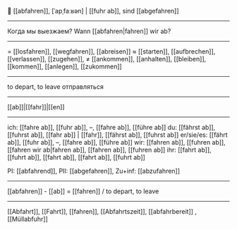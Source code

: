 🚗 [[abfahren]], [ˈapˌfaːʁən] | [[fuhr ab]], sind [[abgefahren]]

---
Когда мы выезжаем? Wann [[abfahren|fahren]] wir ab? 

---
= [[losfahren]], [[wegfahren]], [[abreisen]]
≈ [[starten]], [[aufbrechen]], [[verlassen]],  [[zugehen]],
≠ [[ankommen]], [[anhalten]], [[bleiben]], [[kommen]],  [[anlegen]], [[zukommen]]

---
to depart, to leave
отправляться

---
[[ab]]|[[fahr]]|[[en]]

---
ich: [[fahre ab]], [[fuhr ab]], –, [[fahre ab]], [[führe ab]]
du: [[fährst ab]], [[fuhrst ab]], [[fahr ab]] | [[fahr]], [[fährst ab]], [[fuhrst ab]]
er/sie/es: [[fährt ab]], [[fuhr ab]], –, [[fahre ab]], [[führe ab]]
wir: [[fahren ab]], [[fuhren ab]], [[fahren wir ab|fahren ab]], [[fahren ab]], [[fuhren ab]]
ihr: [[fahrt ab]], [[fuhrt ab]], [[fahrt ab]], [[fahrt ab]], [[fuhrt ab]]

PI: [[abfahrend]], PII: [[abgefahren]], Zu+inf: [[abzufahren]]

---
[[abfahren]] - [[ab]] = [[fahren]] / to depart, to leave

---
[[Abfahrt]], [[Fahrt]], [[fahren]], [[Abfahrtszeit]], [[abfahrbereit]]
, [[Müllabfuhr]]